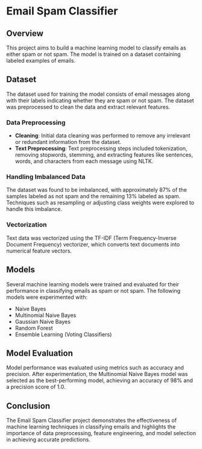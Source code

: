 # Email Spam Classifier

## Overview

This project aims to build a machine learning model to classify emails as either spam or not spam. The model is trained on a dataset containing labeled examples of emails.

## Dataset

The dataset used for training the model consists of email messages along with their labels indicating whether they are spam or not spam. The dataset was preprocessed to clean the data and extract relevant features.

### Data Preprocessing

- **Cleaning**: Initial data cleaning was performed to remove any irrelevant or redundant information from the dataset.
- **Text Preprocessing**: Text preprocessing steps included tokenization, removing stopwords, stemming, and extracting features like sentences, words, and characters from each message using NLTK.

### Handling Imbalanced Data

The dataset was found to be imbalanced, with approximately 87% of the samples labeled as not spam and the remaining 13% labeled as spam. Techniques such as resampling or adjusting class weights were explored to handle this imbalance.

### Vectorization

Text data was vectorized using the TF-IDF (Term Frequency-Inverse Document Frequency) vectorizer, which converts text documents into numerical feature vectors.

## Models

Several machine learning models were trained and evaluated for their performance in classifying emails as spam or not spam. The following models were experimented with:

- Naive Bayes
- Multinomial Naive Bayes
- Gaussian Naive Bayes
- Random Forest
- Ensemble Learning (Voting Classifiers)

## Model Evaluation

Model performance was evaluated using metrics such as accuracy and precision. After experimentation, the Multinomial Naive Bayes model was selected as the best-performing model, achieving an accuracy of 98% and a precision score of 1.0.

## Conclusion

The Email Spam Classifier project demonstrates the effectiveness of machine learning techniques in classifying emails and highlights the importance of data preprocessing, feature engineering, and model selection in achieving accurate predictions.
